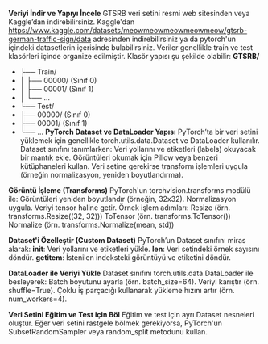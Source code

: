 **Veriyi İndir ve Yapıyı İncele** 
GTSRB veri setini resmi web sitesinden veya Kaggle’dan indirebilirsiniz. Kaggle'dan https://www.kaggle.com/datasets/meowmeowmeowmeowmeow/gtsrb-german-traffic-sign/data adresinden indirebilirsiniz ya da pytorch'un içindeki datasetlerin içerisinde bulabilirsiniz.
Veriler genellikle train ve test klasörleri içinde organize edilmiştir. Klasör yapısı şu şekilde olabilir:
**GTSRB/**
* ├── Train/
* │   ├── 00000/ (Sınıf 0)
* │   ├── 00001/ (Sınıf 1)
* │   └── ...
* └── Test/ 
*    ├── 00000/ (Sınıf 0)
*    ├── 00001/ (Sınıf 1)
*    └── ...
**PyTorch Dataset ve DataLoader Yapısı**
PyTorch’ta bir veri setini yüklemek için genellikle torch.utils.data.Dataset ve DataLoader kullanılır.
Dataset sınıfını tanımlarken:
Veri yollarını ve etiketleri (labels) okuyacak bir mantık ekle.
Görüntüleri okumak için Pillow veya benzeri kütüphaneleri kullan.
Veri setine gerekirse transform işlemleri uygula (örneğin normalizasyon, yeniden boyutlandırma).

**Görüntü İşleme (Transforms)**
PyTorch'un torchvision.transforms modülü ile:
Görüntüleri yeniden boyutlandır (örneğin, 32x32).
Normalizasyon uygula.
Veriyi tensor haline getir.
Örnek işlem adımları:
Resize (örn. transforms.Resize((32, 32)))
ToTensor (örn. transforms.ToTensor())
Normalize (örn. transforms.Normalize(mean, std))

**Dataset'i Özelleştir (Custom Dataset)**
PyTorch’un Dataset sınıfını miras alarak:
__init__: Veri yollarını ve etiketleri yükle.
__len__: Veri setindeki örnek sayısını döndür.
__getitem__: İstenilen indeksteki görüntüyü ve etiketini döndür.

**DataLoader ile Veriyi Yükle**
Dataset sınıfını torch.utils.data.DataLoader ile besleyerek:
Batch boyutunu ayarla (örn. batch_size=64).
Veriyi karıştır (örn. shuffle=True).
Çoklu iş parçacığı kullanarak yükleme hızını artır (örn. num_workers=4).

**Veri Setini Eğitim ve Test için Böl**
Eğitim ve test için ayrı Dataset nesneleri oluştur.
Eğer veri setini rastgele bölmek gerekiyorsa, PyTorch'un SubsetRandomSampler veya random_split metodunu kullan.
